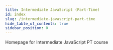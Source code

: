 ```yaml
---
title: Intermediate JavaScript (Part-Time)
id: index
slug: /intermediate-javascript-part-time
hide_table_of_contents: true
sidebar_position: 0
---
```


Homepage for Intermediate JavaScript PT course

